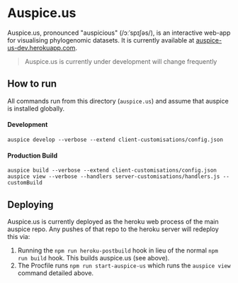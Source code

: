 # Auspice.us

Auspice.us, pronounced "auspicious" (/ɔːˈspɪʃəs/), is an interactive web-app for visualising phylogenomic datasets.
It is currently available at [auspice-us-dev.herokuapp.com](http://auspice-us-dev.herokuapp.com/).

> Auspice.us is currently under development will change frequently


## How to run

All commands run from this directory (`auspice.us`) and assume that auspice is installed globally.


#### Development
```
auspice develop --verbose --extend client-customisations/config.json
```

#### Production Build
```
auspice build --verbose --extend client-customisations/config.json
auspice view --verbose --handlers server-customisations/handlers.js --customBuild
```

## Deploying
Auspice.us is currently deployed as the heroku web process of the main auspice repo.
Any pushes of that repo to the heroku server will redeploy this via:
1. Running the `npm run heroku-postbuild` hook in lieu of the normal `npm run build` hook. This builds auspice.us (see above).
1. The Procfile runs `npm run start-auspice-us` which runs the `auspice view` command detailed above.
